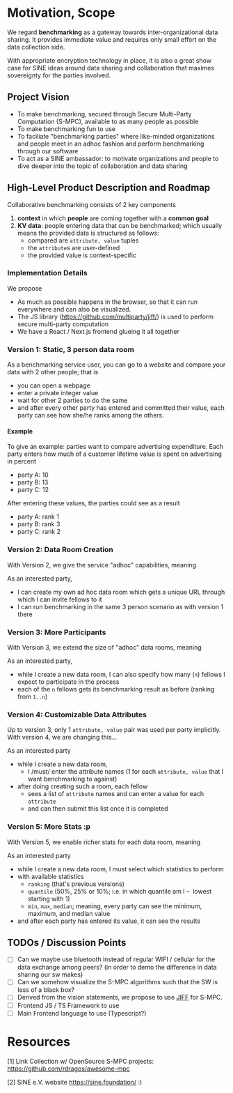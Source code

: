 # Motivation, Scope

We regard **benchmarking** as a gateway towards inter-organizational data
sharing. It provides immediate value and requires only small effort on the
data collection side.

With appropriate encryption technology in place, it is also a great show case
for SINE ideas around data sharing and collaboration that maximes sovereignty
for the parties involved.

## Project Vision

- To make benchmarking, secured through Secure Multi-Party Computation (S-MPC),
  available to as many people as possible
- To make benchmarking fun to use
- To faciliate "benchmarking parties" where like-minded organizations and
  people meet in an adhoc fashion and perform benchmarking through our software
- To act as a SINE ambassador: to motivate organizations and people to
  dive deeper into the topic of collaboration and data sharing

## High-Level Product Description and Roadmap

Collaborative benchmarking consists of 2 key components

1. **context** in which **people** are coming together with a **common goal**
2. **KV data**: people entering data that can be benchmarked; which usually means the provided data
   is structured as follows:
   - compared are `attribute, value` tuples
   - the `attribute`s are user-defined
   - the provided value is context-specific

### Implementation Details

We propose

- As much as possible happens in the browser, so that it can run
  everywhere and can also be visualized.
- The JS library (https://github.com/multiparty/jiff/) is used 
  to perform secure multi-party computation
- We have a React / Next.js frontend glueing it all together

### Version 1: Static, 3 person data room

As a benchmarking service user, you can go to a website and compare your
data with 2 other people; that is

- you can open a webpage
- enter a private integer value
- wait for other 2 parties to do the same
- and after every other party has entered and committed their value, each
  party can see how she/he ranks among the others.

#### Example

To give an example: parties want to compare advertising expenditure.
Each party enters how much of a customer lifetime value is spent on
advertising in percent

- party A: 10
- party B: 13
- party C: 12

After entering these values, the parties could see as a result

- party A: rank 1
- party B: rank 3
- party C: rank 2

### Version 2: Data Room Creation

With Version 2, we give the service "adhoc" capabilities, meaning

As an interested party,

- I can create my own ad hoc data room which gets a unique URL
  through which I can invite fellows to it
- I can run benchmarking in the same 3 person scenario as with
  version 1 there

### Version 3: More Participants

With Version 3, we extend the size of "adhoc" data rooms, meaning

As an interested party,

- while I create a new data room, I can also specify how many (`n`) fellows
  I expect to participate in the process
- each of the `n` fellows gets its benchmarking result as before (ranking from `1..n`)

### Version 4: Customizable Data Attributes

Up to version 3, only 1 `attribute, value` pair was used per party implicitly.
With version 4, we are changing this...

As an interested party

- while I create a new data room,
  - I /must/ enter the attribute names (1 for each `attribute, value` that I want benchmarking to against)
- after doing creating such a room, each fellow
  - sees a list of `attribute` names and can enter a value for each `attribute`
  - and can then submit this list once it is completed

### Version 5: More Stats :p

With Version 5, we enable richer stats for each data room, meaning

As an interested party

- while I create a new data room, I must select which statistics to perform
- with available statistics
  - `ranking` (that's previous versions)
  - `quantile` (50%, 25% or 10%; i.e. in which quantile am I – 
    lowest starting with 1)
  - `min`, `max`, `median`; meaning, every party can see the minimum,
    maximum, and median value
- and after each party has entered its value, it can see the results

## TODOs / Discussion Points

- [ ] Can we maybe use bluetooth instead of regular WIFI / cellular
      for the data exchange among peers? (in order to demo the difference
      in data sharing our sw makes)
- [ ] Can we somehow visualize the S-MPC algorithms such that the SW is
      less of a black box?
- [ ] Derived from the vision statements, we propose to use
      [JIFF](https://github.com/multiparty/jiff/) for S-MPC.
- [ ] Frontend JS / TS Framework to use
- [ ] Main Frontend language to use (Typescript?)

# Resources

[1] Link Collection w/ OpenSource S-MPC projects: https://github.com/rdragos/awesome-mpc

[2] SINE e.V. website https://sine.foundation/ :)
